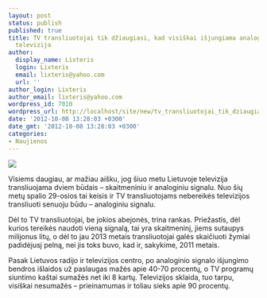 ```yaml
---
layout: post
status: publish
published: true
title: TV transliuotojai tik džiaugiasi, kad visiškai išjungiama analoginė antžeminė
  televizija
author:
  display_name: Lixteris
  login: Lixteris
  email: lixteris@yahoo.com
  url: ''
author_login: Lixteris
author_email: lixteris@yahoo.com
wordpress_id: 7010
wordpress_url: http://localhost/site/new/tv_transliuotojai_tik_dziaugiasi_kad_visiskai_isjungiama_analogine_antzemine_televizija/
date: '2012-10-08 13:28:03 +0300'
date_gmt: '2012-10-08 13:28:03 +0300'
categories:
- Naujienos
---
```

<p><div class="imgright"><img src="http://technews.lt/upload/digital-tv.jpg"  /></div></p>
<p>
	Visiems daugiau, ar mažiau ai&scaron;ku, jog &scaron;iuo metu Lietuvoje televizija transliuojama dviem būdais &ndash; skaitmeniniu ir analoginiu signalu. Nuo &scaron;ių metų spalio 29-osios tai keisis ir TV transliuotojams nebereikės televizijos transliuoti senuoju būdu &ndash; analoginiu signalu.</p>
<p>
	Dėl to TV transliuotojai, be jokios abejonės, trina rankas. Priežastis, dėl kurios tereikės naudoti vieną signalą, tai yra skaitmeninį, jiems sutaupys milijonus litų, o dėl to jau 2013 metais transliuotojai galės skaičiuoti žymiai padidėjusį pelną, nei jis toks buvo, kad ir, sakykime, 2011 metais.</p>
<p>
	Pasak Lietuvos radijo ir televizijos centro, po analoginio signalo i&scaron;jungimo bendros i&scaron;laidos už paslaugas mažės apie 40-70 procentų, o TV programų siuntimo ka&scaron;tai sumažės net iki 8 kartų. Televizijos sklaida, tuo tarpu, visi&scaron;kai nesumažės &ndash; prieinamumas ir toliau sieks apie 90 procentų.</p>
